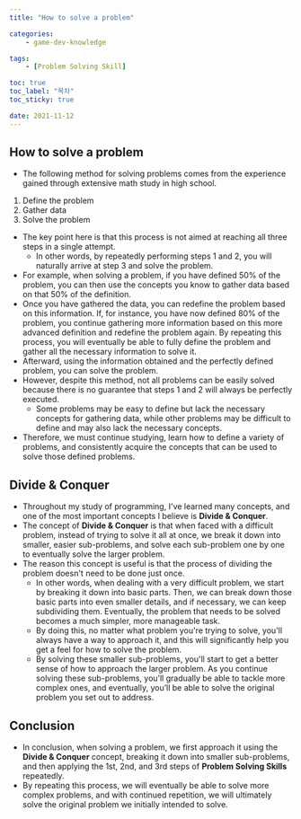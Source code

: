 ```yaml
---
title: "How to solve a problem"

categories:
    - game-dev-knowledge

tags:
    - [Problem Solving Skill]

toc: true
toc_label: "목차"
toc_sticky: true

date: 2021-11-12
---
```


## How to solve a problem
- The following method for solving problems comes from the experience gained through extensive math study in high school.
1. Define the problem
2. Gather data
3. Solve the problem
- The key point here is that this process is not aimed at reaching all three steps in a single attempt.
    - In other words, by repeatedly performing steps 1 and 2, you will naturally arrive at step 3 and solve the problem.
- For example, when solving a problem, if you have defined 50% of the problem, you can then use the concepts you know to gather data based on that 50% of the definition.
- Once you have gathered the data, you can redefine the problem based on this information. If, for instance, you have now defined 80% of the problem, you continue gathering more information based on this more advanced definition and redefine the problem again. By repeating this process, you will eventually be able to fully define the problem and gather all the necessary information to solve it.
- Afterward, using the information obtained and the perfectly defined problem, you can solve the problem.
- However, despite this method, not all problems can be easily solved because there is no guarantee that steps 1 and 2 will always be perfectly executed.
    - Some problems may be easy to define but lack the necessary concepts for gathering data, while other problems may be difficult to define and may also lack the necessary concepts.
- Therefore, we must continue studying, learn how to define a variety of problems, and consistently acquire the concepts that can be used to solve those defined problems.

## Divide & Conquer
- Throughout my study of programming, I've learned many concepts, and one of the most important concepts I believe is **Divide & Conquer**.
- The concept of **Divide & Conquer** is that when faced with a difficult problem, instead of trying to solve it all at once, we break it down into smaller, easier sub-problems, and solve each sub-problem one by one to eventually solve the larger problem.
- The reason this concept is useful is that the process of dividing the problem doesn't need to be done just once.
    - In other words, when dealing with a very difficult problem, we start by breaking it down into basic parts. Then, we can break down those basic parts into even smaller details, and if necessary, we can keep subdividing them. Eventually, the problem that needs to be solved becomes a much simpler, more manageable task.
    - By doing this, no matter what problem you're trying to solve, you'll always have a way to approach it, and this will significantly help you get a feel for how to solve the problem.
    - By solving these smaller sub-problems, you'll start to get a better sense of how to approach the larger problem. As you continue solving these sub-problems, you’ll gradually be able to tackle more complex ones, and eventually, you’ll be able to solve the original problem you set out to address.

## Conclusion
- In conclusion, when solving a problem, we first approach it using the **Divide & Conquer** concept, breaking it down into smaller sub-problems, and then applying the 1st, 2nd, and 3rd steps of **Problem Solving Skills** repeatedly.
- By repeating this process, we will eventually be able to solve more complex problems, and with continued repetition, we will ultimately solve the original problem we initially intended to solve.
